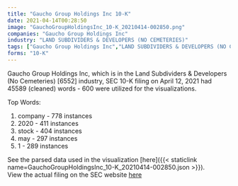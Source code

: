 ```yaml
---
title: "Gaucho Group Holdings Inc 10-K"
date: 2021-04-14T00:28:50
image: "GauchoGroupHoldingsInc_10-K_20210414-002850.png"
companies: "Gaucho Group Holdings Inc"
industry: "LAND SUBDIVIDERS & DEVELOPERS (NO CEMETERIES)"
tags: ["Gaucho Group Holdings Inc","LAND SUBDIVIDERS & DEVELOPERS (NO CEMETERIES)","04-12-2021","10-K"]
forms: "10-K"
---
```

Gaucho Group Holdings Inc, which is in the Land Subdividers & Developers (No Cemeteries) [6552] industry, SEC 10-K filing on April 12, 2021 had 45589 (cleaned) words - 600 were utilized for the visualizations.

Top Words:
1. company - 778 instances
2. 2020 - 411 instances
3. stock - 404 instances
4. may - 297 instances
5. 1 - 289 instances


See the parsed data used in the visualization [here]({{< staticlink name=GauchoGroupHoldingsInc_10-K_20210414-002850.json >}}).  
View the actual filing on the SEC website [here](https://www.sec.gov/Archives/edgar/data/1559998/0001493152-21-008578.txt)